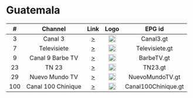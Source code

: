 <h1>Guatemala</h1>

| #    | Channel        | Link  | Logo | EPG id |
|:----:|:--------------:|:-----:|:----:|:------:|
| 3 | Canal 3  | [>](https://dslvfq5ee0geu.cloudfront.net/hls/canal3.m3u8) | <img height="20" src="https://upload.wikimedia.org/wikipedia/commons/thumb/6/66/Canal3GT2022.png/220px-Canal3GT2022.png"/> | Canal3.gt |
| 7 | Televisiete | [>](https://dslvfq5ee0geu.cloudfront.net/hls/canal7.m3u8) | <img height="20" src="https://upload.wikimedia.org/wikipedia/commons/9/97/Televisiete.png"/> | Televisiete.gt |
| 9 | Canal 9 Barbe TV        | [>](https://cdn.streamhispanatv.net:3549/live/barbetvlive.m3u8) | <img height="20" src="https://static.wixstatic.com/media/7acae1_8dc4cf299fb34214ad9e49492ee42421~mv2.png/v1/fill/w_464,h_464,al_c,q_85,usm_0.66_1.00_0.01,enc_auto/Logo-BarbeTv.png"/> | BarbeTV.gt |
| 23 | TN 23   | [>](https://dslvfq5ee0geu.cloudfront.net/hls/canal23.m3u8) | <img height="20" src="https://www.tn23.tv/wp-content/uploads/2022/12/Logo-TN23-01-250x217.png"/> | TN23.gt |
| 29 | Nuevo Mundo TV    | [>](https://tvlatina.live:1936/8030/8030/playlist.m3u8) | <img height="20" src="https://nuevomundo.gt/images/logo-nuevomundo-canal29.gif"/> | NuevoMundoTV.gt |
| 100 | Canal 100 Chinique| [>](https://cdn.streamhispanatv.net:3295/live/canal100chilive.m3u8) | <img height="20" src="https://static.wixstatic.com/media/7acae1_655bf668e7bd454c9def9fcc738bab02~mv2.png/v1/fill/w_444,h_444,al_c,q_85,usm_0.66_1.00_0.01,enc_auto/Logo_C100tvchinique.png"/> | Canal100Chinique.gt |
